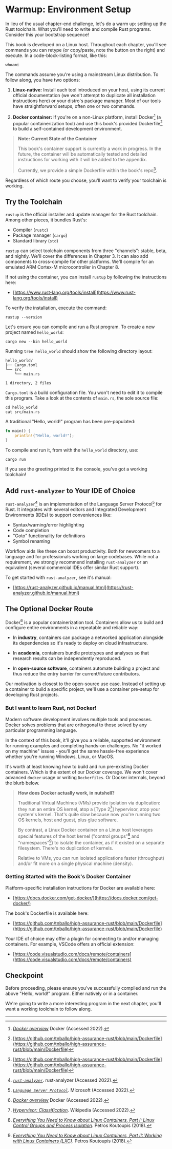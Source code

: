 # Warmup: Environment Setup

In lieu of the usual chapter-end challenge, let's do a warm up: setting up the Rust toolchain.
What you'll need to write and compile Rust programs.
Consider this your bootstrap sequence!

This book is developed on a Linux host.
Throughout each chapter, you'll see commands you can retype (or copy/paste, note the button on the right) and execute.
In a code-block-listing format, like this:

```ignore
whoami
```

The commands assume you're using a mainstream Linux distribution.
To follow along, you have two options:

1. **Linux-native:** Install each tool introduced on your host, using its current official documentation (we won't attempt to duplicate all installation instructions here) or your distro's package manager. Most of our tools have straightforward setups, often one or two commands.

2. **Docker container:** If you're on a non-Linux platform, install Docker[^Docker] (a popular containerization tool) and use this book's provided Dockerfile[^BookDocker] to build a self-contained development environment.

> **Note: Current State of the Container**
>
> This book's container support is currently a work in progress.
> In the future, the container will be automatically tested and detailed instructions for working with it will be added to the appendix.
>
> Currently, we provide a simple Dockerfile within the book's repo[^BookDocker].

Regardless of which route you choose, you'll want to verify your toolchain is working.

## Try the Toolchain

`rustup` is the official installer and update manager for the Rust toolchain.
Among other pieces, it bundles Rust's:

* Compiler (`rustc`)
* Package manager (`cargo`)
* Standard library (`std`)

`rustup` can select toolchain components from three "channels": stable, beta, and nightly.
We'll cover the differences in Chapter 3.
It can also add components to cross-compile for other platforms.
We'll compile for an emulated ARM Cortex-M microcontroller in Chapter 8.

If not using the container, you can install `rustup` by following the instructions here:

* [https://www.rust-lang.org/tools/install](https://www.rust-lang.org/tools/install)

To verify the installation, execute the command:

```ignore
rustup --version
```

Let's ensure you can compile and run a Rust program.
To create a new project named `hello_world`:

```ignore
cargo new --bin hello_world
```

Running `tree hello_world` should show the following directory layout:

```ignore
hello_world/
├── Cargo.toml
└── src
    └── main.rs

1 directory, 2 files
```

`Cargo.toml` is a build configuration file.
You won't need to edit it to compile this program.
Take a look at the contents of `main.rs`, the sole source file:

```ignore
cd hello_world
cat src/main.rs
```

A traditional "Hello, world!" program has been pre-populated:

```rust
fn main() {
    println!("Hello, world!");
}
```

To compile and run it, from with the `hello_world` directory, use:

```ignore
cargo run
```

If you see the greeting printed to the console, you've got a working toolchain!

## Add `rust-analyzer` to Your IDE of Choice

`rust-analyzer`[^RustAnalyzer] is an implementation of the Language Server Protocol[^LangProt] for Rust.
It integrates with several editors and Integrated Development Environments (IDEs) to support conveniences like:

* Syntax/warning/error highlighting
* Code completion
* "Goto" functionality for definitions
* Symbol renaming

Workflow aids like these can boost productivity.
Both for newcomers to a language and for professionals working on large codebases.
While not a requirement, we strongly recommend installing `rust-analyzer` or an equivalent (several commercial IDEs offer similar Rust support).

To get started with `rust-analyzer`, see it's manual:

* [https://rust-analyzer.github.io/manual.html](https://rust-analyzer.github.io/manual.html)

## The Optional Docker Route

Docker[^Docker] is a popular containerization tool.
Containers allow us to build and configure entire environments in a repeatable and reliable way:

* In **industry**, containers can package a networked application alongside its dependencies so it's ready to deploy on cloud infrastructure.

* In **academia**, containers bundle prototypes and analyses so that research results can be independently reproduced.

* In **open-source software**, containers automate building a project and thus reduce the entry barrier for current/future contributors.

Our motivation is closest to the open-source use case.
Instead of setting up a container to build a specific project, we'll use a container pre-setup for developing Rust projects.

### But I want to learn Rust, not Docker!

Modern software development involves multiple tools and processes.
Docker solves problems that are orthogonal to those solved by any particular programming language.

In the context of this book, it'll give you a reliable, supported environment for running examples and completing hands-on challenges.
No "it worked on my machine" issues - you'll get the same hassle-free experience whether you're running Windows, Linux, or MacOS.

It's worth at least knowing how to build and run pre-existing Docker containers.
Which is the extent of our Docker coverage.
We won't cover advanced `docker` usage or writing `Dockerfiles`.
Or Docker internals, beyond the blurb below.

> **How does Docker actually work, in nutshell?**
>
> Traditional Virtual Machines (VMs) provide isolation via duplication: they run an entire OS kernel, atop a [Type 2[^Type2]] hypervisor, atop your system's kernel.
> That's quite slow because now you're running two OS kernels, host and guest, plus glue software.
>
> By contrast, a Linux Docker container on a Linux host leverages special features of the host kernel ("control groups"[^Cgroups] and "namespaces"[^Namespaces]) to isolate the container, as if it existed on a separate filesystem.
> There's no duplication of kernels.
>
> Relative to VMs, you can run isolated applications faster (throughput) and/or fit more on a single physical machine (density).

### Getting Started with the Book's Docker Container

Platform-specific installation instructions for Docker are available here:

* [https://docs.docker.com/get-docker/](https://docs.docker.com/get-docker/)

The book's Dockerfile is available here:

* [https://github.com/tnballo/high-assurance-rust/blob/main/Dockerfile](https://github.com/tnballo/high-assurance-rust/blob/main/Dockerfile)

Your IDE of choice may offer a plugin for connecting to and/or managing containers.
For example, VSCode offers an official extension:

* [https://code.visualstudio.com/docs/remote/containers](https://code.visualstudio.com/docs/remote/containers)

## Checkpoint

Before proceeding, please ensure you've successfully compiled and run the above "Hello, world!" program.
Either natively or in a container.

We're going to write a more interesting program in the next chapter, you'll want a working toolchain to follow along.

---

[^Docker]: [*Docker overview*](https://docs.docker.com/get-started/overview/) Docker (Accessed 2022).

[^BookDocker]: [https://github.com/tnballo/high-assurance-rust/blob/main/Dockerfile](https://github.com/tnballo/high-assurance-rust/blob/main/Dockerfile)

[^RustAnalyzer]: [*`rust-analyzer`*](https://microsoft.github.io/language-server-protocol/). rust-analyzer (Accessed 2022).

[^LangProt]: [*`Language Server Protocol`*](https://microsoft.github.io/language-server-protocol/). Microsoft (Accessed 2022).

[^Type2]: [*Hypervisor: Classification*](https://en.wikipedia.org/wiki/Hypervisor#Classification). Wikipedia (Accessed 2022).

[^Cgroups]: [*Everything You Need to Know about Linux Containers, Part I: Linux Control Groups and Process Isolation*](https://www.linuxjournal.com/content/everything-you-need-know-about-linux-containers-part-i-linux-control-groups-and-process). Petros Koutoupis (2018).

[^Namespaces]: [*Everything You Need to Know about Linux Containers, Part II: Working with Linux Containers (LXC)*](https://www.linuxjournal.com/content/everything-you-need-know-about-linux-containers-part-ii-working-linux-containers-lxc). Petros Koutoupis (2018).